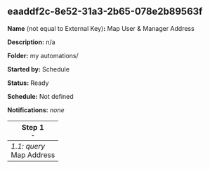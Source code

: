 ## eaaddf2c-8e52-31a3-2b65-078e2b89563f

**Name** (not equal to External Key)**:** Map User & Manager Address

**Description:** n/a

**Folder:** my automations/

**Started by:** Schedule

**Status:** Ready

**Schedule:** Not defined

**Notifications:** _none_


| Step 1<br>_<small>-</small>_ |
| --- |
| _1.1: query_<br>Map Address |
